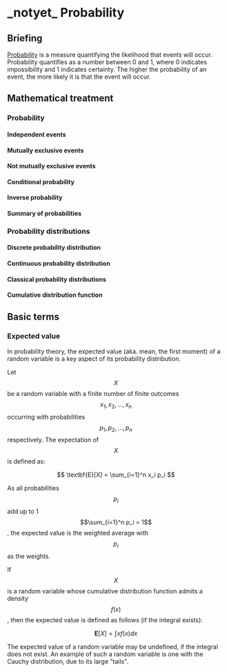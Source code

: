 # \_notyet\_ Probability

## Briefing
[Probability](https://en.wikipedia.org/wiki/Probability) is a measure quantifying the likelihood that events will occur. Probability quantifies as a number between 0 and 1, where 0 indicates impossibility and 1 indicates certainty. The higher the probability of an event, the more likely it is that the event will occur.


## Mathematical treatment

### Probability

#### Independent events

#### Mutually exclusive events

#### Not mutually exclusive events

#### Conditional probability

#### Inverse probability

#### Summary of probabilities


### Probability distributions

#### Discrete probability distribution

#### Continuous probability distribution

#### Classical probability distributions

#### Cumulative distribution function


## Basic terms

### Expected value
In probability theory, the expected value (aka. mean, the first moment) of a random variable is a key aspect of its probability distribution.

Let $$X$$ be a random variable with a finite number of finite outcomes $$x_1, x_2,..., x_n$$ occurring with probabilities $$p_1, p_2,..., p_n$$ respectively. The expectation of $$X$$ is defined as:

$$ \textbf{E}[X] = \sum_{i=1}^n x_i p_i $$

As all probabilities $$p_i$$ add up to 1 $$\sum_{i=1}^n p_i = 1$$, the expected value is the weighted average with $$p_i$$ as the weights.

If $$X$$ is a random variable whose cumulative distribution function admits a density $$f(x)$$, then the expected value is defined as follows (if the integral exists):

$$ \textbf{E}[X] = \int x f(x) dx $$ 

The expected value of a random variable may be undefined, if the integral does not exist. An example of such a random variable is one with the Cauchy distribution, due to its large "tails".



